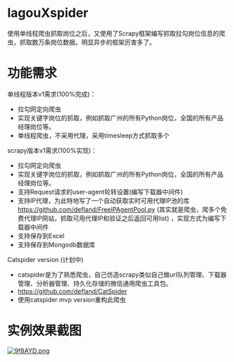 # lagouXspider

使用单线程爬虫抓取岗位之后，又使用了Scrapy框架编写抓取拉勾岗位信息的爬虫，抓取数万条岗位数据。明显异步的框架厉害多了。

# 功能需求

单线程版本v1需求(100%完成)：

- 拉勾网定向爬虫
- 实现关键字岗位的抓取，例如抓取广州的所有Python岗位，全国的所有产品经理岗位等。
- 单线程爬虫，不采用代理，采用timesleep方式抓取多个

scrapy版本v1需求(100%实现)：

- 拉勾网定向爬虫
- 实现关键字岗位的抓取，例如抓取广州的所有Python岗位，全国的所有产品经理岗位等。
- 支持Request请求的user-agent轮转设置(编写下载器中间件)
- 支持IP代理，为此特地写了一个自动获取实时可用代理IP池的库 https://github.com/defland/FreeIPAgentPool.py (其实就是爬虫，爬多个免费代理IP网站，抓取可用代理IP和验证之后返回可用list) ，实现方式为编写下载器中间件
- 支持保存到Excel
- 支持保存到Mongodb数据库

Catspider version (计划中)

- catspider是为了熟悉爬虫，自己仿造scrapy类似自己做url队列管理、下载器管理、分析器管理、持久化存储的微信通用爬虫工具包。
- https://github.com/defland/CatSpider
- 使用catspider mvp version重构此爬虫

# 实例效果截图

[![9f8AYD.png](https://s1.ax1x.com/2018/03/12/9f8AYD.png)](https://imgchr.com/i/9f8AYD)


